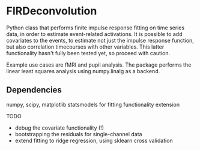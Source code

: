 # FIRDeconvolution
Python class that performs finite impulse response fitting on time series data, in order to estimate event-related activations. 
It is possible to add covariates to the events, to estimate not just the impulse response function, but also correlation timecourses with other variables. This latter functionality hasn't fully been tested yet, so proceed with caution.

Example use cases are fMRI and pupil analysis. The package performs the linear least squares analysis using numpy.linalg as a backend. 

## Dependencies
numpy, scipy, matplotlib
statsmodels for fitting functionality extension

TODO
- debug the covariate functionality (!)
- bootstrapping the residuals for single-channel data
- extend fitting to ridge regression, using sklearn cross validation

